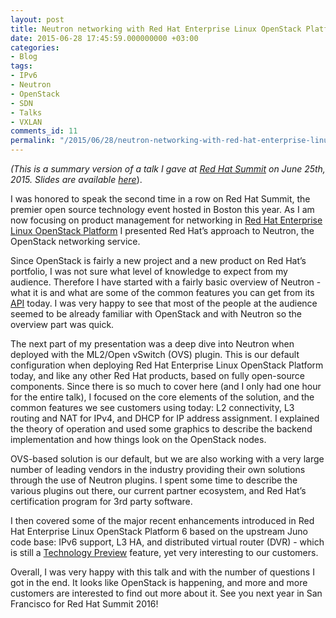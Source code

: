 ```yaml
---
layout: post
title: Neutron networking with Red Hat Enterprise Linux OpenStack Platform
date: 2015-06-28 17:45:59.000000000 +03:00
categories:
- Blog
tags:
- IPv6
- Neutron
- OpenStack
- SDN
- Talks
- VXLAN
comments_id: 11
permalink: "/2015/06/28/neutron-networking-with-red-hat-enterprise-linux-openstack-platform/"
---
```

_(This is a summary version of a talk I gave at_ [_Red Hat Summit_](http://www.redhat.com/summit/) _on June 25th, 2015. Slides are available_ [_here_](https://github.com/nyechiel/presentation-slides/blob/master/20150625%20-%20Red%20Hat%20Summit%202015%20-%20Neutron%20networking%20with%20Red%20Hat%20Enterprise%20Linux%20OpenStack%20Platform.pdf)).

I was honored to speak the second time in a row on Red Hat Summit, the premier open source technology event hosted in Boston this year. As I am now focusing on product management for networking in [Red Hat Enterprise Linux OpenStack Platform](https://access.redhat.com/documentation/en-US/Red_Hat_Enterprise_Linux_OpenStack_Platform/) I presented Red Hat’s approach to Neutron, the OpenStack networking service.

Since OpenStack is fairly a new project and a new product on Red Hat’s portfolio, I was not sure what level of knowledge to expect from my audience. Therefore I have started with a fairly basic overview of Neutron - what it is and what are some of the common features you can get from its [API](http://developer.openstack.org/api-ref-networking-v2.html) today. I was very happy to see that most of the people at the audience seemed to be already familiar with OpenStack and with Neutron so the overview part was quick.

The next part of my presentation was a deep dive into Neutron when deployed with the ML2/Open vSwitch (OVS) plugin. This is our default configuration when deploying Red Hat Enterprise Linux OpenStack Platform today, and like any other Red Hat products, based on fully open-source components. Since there is so much to cover here (and I only had one hour for the entire talk), I focused on the core elements of the solution, and the common features we see customers using today: L2 connectivity, L3 routing and NAT for IPv4, and DHCP for IP address assignment. I explained the theory of operation and used some graphics to describe the backend implementation and how things look on the OpenStack nodes.

OVS-based solution is our default, but we are also working with a very large number of leading vendors in the industry providing their own solutions through the use of Neutron plugins. I spent some time to describe the various plugins out there, our current partner ecosystem, and Red Hat’s certification program for 3rd party software.

I then covered some of the major recent enhancements introduced in Red Hat Enterprise Linux OpenStack Platform 6 based on the upstream Juno code base: IPv6 support, L3 HA, and distributed virtual router (DVR) - which is still a [Technology Preview](https://access.redhat.com/support/offerings/techpreview) feature, yet very interesting to our customers.

Overall, I was very happy with this talk and with the number of questions I got in the end. It looks like OpenStack is happening, and more and more customers are interested to find out more about it. See you next year in San Francisco for Red Hat Summit 2016!

